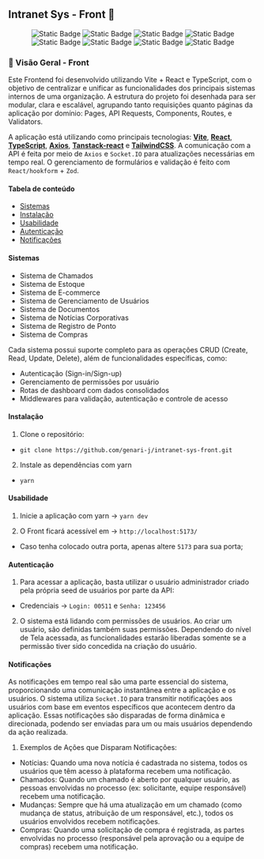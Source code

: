## Intranet Sys - Front 🚀

<div align="center">

  ![Static Badge](https://img.shields.io/badge/React-61DBFB?style=for-the-badge&logo=react&labelColor=black)
  ![Static Badge](https://img.shields.io/badge/typescript-0B88F7?style=for-the-badge&logo=typescript&logoColor=0B88F7&labelColor=black)
  ![Static Badge](https://img.shields.io/badge/axios-000000?style=for-the-badge&logo=axios&logoColor=FFFFFF&labelColor=000000)
  ![Static Badge](https://img.shields.io/badge/tailwind-0B80BB?style=for-the-badge&logo=tailwind-css&logoColor=FFF&labelColor=000)
  ![Static Badge](https://img.shields.io/badge/ZOD-0822A2?style=for-the-badge&logo=zod&logoColor=%23000&labelColor=1481FC)
  ![Static Badge](https://img.shields.io/badge/tanstack%20react-FF4154?style=for-the-badge&logo=react&logoColor=white&labelColor=black)
  ![Static Badge](https://img.shields.io/badge/yarn-2C8EBB?style=for-the-badge&logo=yarn&logoColor=white&labelColor=000)
  ![Static Badge](https://img.shields.io/badge/biome-00B7FF?style=for-the-badge&logo=biome&logoColor=white&labelColor=000)

</div>

### 📘 Visão Geral - Front

Este Frontend foi desenvolvido utilizando Vite + React e TypeScript, com o objetivo de centralizar e unificar as funcionalidades dos principais sistemas internos de uma organização. A estrutura do projeto foi desenhada para ser modular, clara e escalável, agrupando tanto requisições quanto páginas da aplicação por domínio: Pages, API Requests, Components, Routes, e Validators.

A aplicação está utilizando como principais tecnologias: **[Vite](https://vite.dev/guide/)**, **[React](https://react.dev/learn)**, **[TypeScript](https://www.typescriptlang.org/docs/)**, **[Axios](https://axios-http.com/docs/intro)**, **[Tanstack-react](https://tanstack.com/query/latest/docs/framework/react/installation)** e **[TailwindCSS](https://tailwindcss.com/docs/installation/using-vite)**. A comunicação com a API é feita por meio de `Axios` e `Socket.IO` para atualizações necessárias em tempo real. O gerenciamento de formulários e validação é feito com `React/hookform` + `Zod`.

#### Tabela de conteúdo

- [Sistemas](#sistemas)
- [Instalação](#instalação)
- [Usabilidade](#usabilidade)
- [Autenticação](#autenticação)
- [Notificações](#notificações)

#### Sistemas

- Sistema de Chamados
- Sistema de Estoque
- Sistema de E-commerce
- Sistema de Gerenciamento de Usuários
- Sistema de Documentos
- Sistema de Notícias Corporativas
- Sistema de Registro de Ponto
- Sistema de Compras

Cada sistema possui suporte completo para as operações CRUD (Create, Read, Update, Delete), além de funcionalidades específicas, como:

- Autenticação (Sign-in/Sign-up)
- Gerenciamento de permissões por usuário
- Rotas de dashboard com dados consolidados
- Middlewares para validação, autenticação e controle de acesso

#### Instalação

1. Clone o repositório:

  - `git clone https://github.com/genari-j/intranet-sys-front.git`

2. Instale as dependências com yarn

- `yarn`

#### Usabilidade

1. Inicie a aplicação com yarn -> `yarn dev`

2. O Front ficará acessível em -> `http://localhost:5173/`
  - Caso tenha colocado outra porta, apenas altere `5173` para sua porta;

#### Autenticação

1. Para acessar a aplicação, basta utilizar o usuário administrador criado pela própria seed de usuários por parte da API:
  - Credenciais -> `Login: 00511` e `Senha: 123456`

2. O sistema está lidando com permissões de usuários. Ao criar um usuário, são definidas também suas permissões. Dependendo do nível de Tela acessada, as funcionalidades estarão liberadas somente se a permissão tiver sido concedida na criação do usuário.

#### Notificações

As notificações em tempo real são uma parte essencial do sistema, proporcionando uma comunicação instantânea entre a aplicação e os usuários. O sistema utiliza `Socket.IO` para transmitir notificações aos usuários com base em eventos específicos que acontecem dentro da aplicação. Essas notificações são disparadas de forma dinâmica e direcionada, podendo ser enviadas para um ou mais usuários dependendo da ação realizada.

1. Exemplos de Ações que Disparam Notificações:

  - Notícias: Quando uma nova notícia é cadastrada no sistema, todos os usuários que têm acesso à plataforma recebem uma notificação.
  - Chamados: Quando um chamado é aberto por qualquer usuário, as pessoas envolvidas no processo (ex: solicitante, equipe responsável) recebem uma notificação.
  - Mudanças: Sempre que há uma atualização em um chamado (como mudança de status, atribuição de um responsável, etc.), todos os usuários envolvidos recebem notificações.
  - Compras: Quando uma solicitação de compra é registrada, as partes envolvidas no processo (responsável pela aprovação ou a equipe de compras) recebem uma notificação.
